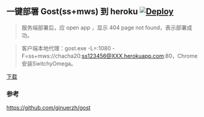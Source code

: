 ## 一键部署 Gost(ss+mws) 到 heroku  [![Deploy](https://www.herokucdn.com/deploy/button.png)](https://heroku.com/deploy)

> 服务端部署后，应 open app ，显示 404 page not found，表示部署成功。

> 客户端本地代理：gost.exe -L=:1080 -F=ss+mws://chacha20:ss123456@XXX.herokuapp.com:80，Chrome安装SwitchyOmega。

[下载](https://github.com/ginuerzh/gost/releases/tag/v2.7.2)

### 参考 
https://github.com/ginuerzh/gost

